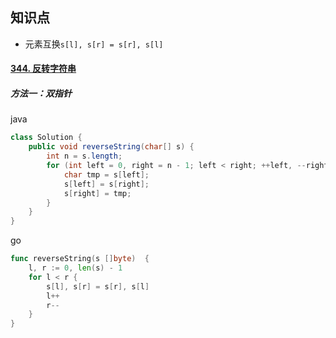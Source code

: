 ## 知识点

-   元素互换`s[l], s[r] = s[r], s[l]`



#### [344. 反转字符串](https://leetcode.cn/problems/reverse-string/)

##### 方法一：双指针

java

```java
class Solution {
    public void reverseString(char[] s) {
        int n = s.length;
        for (int left = 0, right = n - 1; left < right; ++left, --right) {
            char tmp = s[left];
            s[left] = s[right];
            s[right] = tmp;
        }
    }
}
```

go

```go
func reverseString(s []byte)  {
    l, r := 0, len(s) - 1
    for l < r {
        s[l], s[r] = s[r], s[l]
        l++
        r--
    }
}
```

